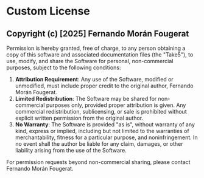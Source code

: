 # Custom License

## Copyright (c) [2025] Fernando Morán Fougerat

Permission is hereby granted, free of charge, to any person obtaining a copy of this software and associated documentation files (the "Take5"), to use, modify, and share the Software for personal, non-commercial purposes, subject to the following conditions:

1. **Attribution Requirement**: Any use of the Software, modified or unmodified, must include proper credit to the original author, Fernando Morán Fougerat.
2. **Limited Redistribution**: The Software may be shared for non-commercial purposes only, provided proper attribution is given. Any commercial redistribution, sublicensing, or sale is prohibited without explicit written permission from the original author.
3. **No Warranty**: The Software is provided "as is", without warranty of any kind, express or implied, including but not limited to the warranties of merchantability, fitness for a particular purpose, and noninfringement. In no event shall the author be liable for any claim, damages, or other liability arising from the use of the Software.

For permission requests beyond non-commercial sharing, please contact Fernando Morán Fougerat.
